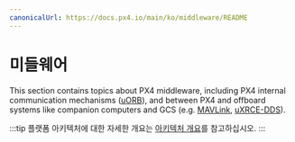 ```yaml
---
canonicalUrl: https://docs.px4.io/main/ko/middleware/README
---
```


# 미들웨어

This section contains topics about PX4 middleware, including PX4 internal communication mechanisms ([uORB](../middleware/uorb.md)), and between PX4 and offboard systems like companion computers and GCS (e.g. [MAVLink](../middleware/mavlink.md), [uXRCE-DDS](../middleware/uxrce_dds.md)).

:::tip
플랫폼 아키텍처에 대한 자세한 개요는 [아키텍처 개요](../concept/architecture.md)를 참고하십시오.
:::
